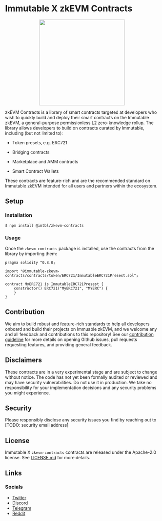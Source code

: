 # Immutable X zkEVM Contracts

<p align="center"><img src="https://cdn.dribbble.com/users/1299339/screenshots/7133657/media/837237d447d36581ebd59ec36d30daea.gif" width="280"/></p>

zkEVM Contracts is a library of smart contracts targeted at developers who wish to quickly build and deploy their smart contracts on the Immutable zkEVM, a general-purpose permissionless L2 zero-knowledge rollup. The library allows developers to build on contracts curated by Immutable, including (but not limited to):

* Token presets, e.g. ERC721

* Bridging contracts

* Marketplace and AMM contracts 

* Smart Contract Wallets 

These contracts are feature-rich and are the recommended standard on Immutable zkEVM intended for all users and partners within the ecosystem.

## Setup

### Installation

```
$ npm install @imtbl/zkevm-contracts
```

### Usage
Once the `zkevm-contracts` package is installed, use the contracts from the library by importing them:

```solidity
pragma solidity ^0.8.0;

import "@immutable-zkevm-contracts/contracts/token/ERC721/ImmutableERC721Presest.sol";

contract MyERC721 is ImmutableERC721Presest {
    constructor() ERC721("MyERC721", "MYERC") {
    }
}
```

## Contribution

We aim to build robust and feature-rich standards to help all developers onboard and build their projects on Immuable zkEVM, and we welcome any and all feedback and contributions to this repository! See our [contribution guideline](CONTRIBUTING.md) for more details on opening Github issues, pull requests requesting features, and providing general feedback.


## Disclaimers

These contracts are in a very experimental stage and are subject to change without notice. The code has not yet been formally audited or reviewed and may have security vulnerabilities. Do not use it in production. We take no responsibility for your implementation decisions and any security problems you might experience.

## Security

Please responsibly disclose any security issues you find by reaching out to [TODO: security email address]

## License

Immutable X `zkevm-contracts` contracts are released under the Apache-2.0 license. See [LICENSE.md](LICENSE.md) for more details.

## Links

### Socials

- [Twitter](https://twitter.com/Immutable)
- [Discord](https://discord.gg/6GjgPkp464)
- [Telegram](https://t.me/immutablex)
- [Reddit](https://www.reddit.com/r/ImmutableX/)